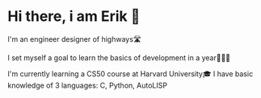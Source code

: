 # Hi there, i am Erik 👋
I'm an engineer designer of highways🛣️

I set myself a goal to learn the basics of development in a year👨🏽‍💻

I'm currently learning a CS50 course at Harvard University🎓
I have basic knowledge of 3 languages: C, Python, AutoLISP
<!--
**Air-Erik/Air-Erik** is a ✨ _special_ ✨ repository because its `README.md` (this file) appears on your GitHub profile.

Here are some ideas to get you started:

- 🔭 I’m currently working on ...
- 🌱 I’m currently learning ...
- 👯 I’m looking to collaborate on ...
- 🤔 I’m looking for help with ...
- 💬 Ask me about ...
- 📫 How to reach me: ...
- 😄 Pronouns: ...
- ⚡ Fun fact: ...
-->
